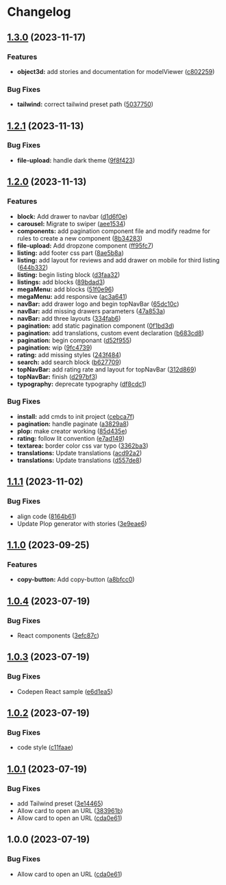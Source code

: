 # Changelog

## [1.3.0](https://github.com/agence-adeliom/awc/compare/v1.2.1...v1.3.0) (2023-11-17)


### Features

* **object3d:** add stories and documentation for modelViewer ([c802259](https://github.com/agence-adeliom/awc/commit/c8022595e0dc132d9e1f5107bf8f8267867aa9f6))


### Bug Fixes

* **tailwind:** correct tailwind preset path ([5037750](https://github.com/agence-adeliom/awc/commit/5037750e0a7d9faab8876627584c7d67f0d1cc2e))

## [1.2.1](https://github.com/agence-adeliom/awc/compare/v1.2.0...v1.2.1) (2023-11-13)


### Bug Fixes

* **file-upload:** handle dark theme ([9f8f423](https://github.com/agence-adeliom/awc/commit/9f8f42306c6d34edb08cf480bccb770419d4a7a0))

## [1.2.0](https://github.com/agence-adeliom/awc/compare/v1.1.1...v1.2.0) (2023-11-13)


### Features

* **block:** Add drawer to navbar ([d1d6f0e](https://github.com/agence-adeliom/awc/commit/d1d6f0e8b99ad64195b4d59457c95b8989bc2c89))
* **carousel:** Migrate to swiper ([aee1534](https://github.com/agence-adeliom/awc/commit/aee153453556dbfd9dbbebd2d80358a70e8e2865))
* **components:** add pagination component file and modify readme for rules to create a new component ([8b34283](https://github.com/agence-adeliom/awc/commit/8b3428330ab984516a446fd5e30304d280fbe264))
* **file-upload:** Add dropzone component ([ff95fc7](https://github.com/agence-adeliom/awc/commit/ff95fc77b5e259d1db205780c585ec1ae7f2323a))
* **listing:** add footer css part ([8ae5b8a](https://github.com/agence-adeliom/awc/commit/8ae5b8ab64c46aab9642ad28f3bbf318bc85e4d8))
* **listing:** add layout for reviews and add drawer on mobile for third listing ([644b332](https://github.com/agence-adeliom/awc/commit/644b33272fe93d55bcf584ba89536bafb0d70f39))
* **listing:** begin listing block ([d3faa32](https://github.com/agence-adeliom/awc/commit/d3faa322d55cfde818926a33d9d9963b81cbce41))
* **listings:** add blocks ([89bdad3](https://github.com/agence-adeliom/awc/commit/89bdad33f1aa1abe16de3794265b2c391d832558))
* **megaMenu:** add blocks ([51f0e96](https://github.com/agence-adeliom/awc/commit/51f0e962e6acffa4f781aec0bfde7346fed7c2a8))
* **megaMenu:** add responsive ([ac3a641](https://github.com/agence-adeliom/awc/commit/ac3a6410246f5294dd91695512897009f3205335))
* **navBar:** add drawer logo and begin topNavBar ([65dc10c](https://github.com/agence-adeliom/awc/commit/65dc10c88e9c3ee73f9611b8d3e996a7b7084851))
* **navBar:** add missing drawers parameters ([47a853a](https://github.com/agence-adeliom/awc/commit/47a853a5cc57077a5bfd0f995dc72f2c9bbbfb60))
* **navBar:** add three layouts ([334fab6](https://github.com/agence-adeliom/awc/commit/334fab6520c08e22fa8bef4aa3f05c68a2247258))
* **pagination:** add static pagination  component ([0f1bd3d](https://github.com/agence-adeliom/awc/commit/0f1bd3ddcd8bde0081a9b5415d2ce9b9b01d0c4d))
* **pagination:** add translations, custom event declaration ([b683cd8](https://github.com/agence-adeliom/awc/commit/b683cd8714c3f6f8515cff1cdd217ea927fedb97))
* **pagination:** begin componant ([d52f955](https://github.com/agence-adeliom/awc/commit/d52f9551b9689c324c17d5c5aa9353f24f505901))
* **pagination:** wip ([9fc4739](https://github.com/agence-adeliom/awc/commit/9fc4739874c3977d642312f892586254efe58846))
* **rating:** add missing styles ([243f484](https://github.com/agence-adeliom/awc/commit/243f4842c15b5f8396e18f2e6a50c73013376712))
* **search:** add search block ([b627709](https://github.com/agence-adeliom/awc/commit/b627709f18ee62babe27eaf3d057f2270eb699c7))
* **topNavBar:** add rating rate and layout for topNavBar ([312d869](https://github.com/agence-adeliom/awc/commit/312d869d597e04f29363d6369200a73c096dc8f7))
* **topNavBar:** finish ([d297bf3](https://github.com/agence-adeliom/awc/commit/d297bf3d734def7ac738a44416a2b32ef3c9d35f))
* **typography:** deprecate typography ([df8cdc1](https://github.com/agence-adeliom/awc/commit/df8cdc132860253da41012f602011179149b7c94))


### Bug Fixes

* **install:** add cmds to init project ([cebca7f](https://github.com/agence-adeliom/awc/commit/cebca7f2cdb650fd1772eb93905c42e8940ce53e))
* **pagination:** handle paginate ([a3829a8](https://github.com/agence-adeliom/awc/commit/a3829a8136ec702d020464bbce6efe645f06ae42))
* **plop:** make creator working ([85d435e](https://github.com/agence-adeliom/awc/commit/85d435e1ee8da6ece7721c6a63e878e4b4ef662a))
* **rating:** follow lit convention ([e7ad149](https://github.com/agence-adeliom/awc/commit/e7ad14981acf2d790e6ec2516d96a129c0b0de53))
* **textarea:** border color css var typo ([3362ba3](https://github.com/agence-adeliom/awc/commit/3362ba343d89ab96bce313c8f11548dd467d0046))
* **translations:** Update translations ([acd92a2](https://github.com/agence-adeliom/awc/commit/acd92a26d3946a871c6ca98eb928e4c86d0949bf))
* **translations:** Update translations ([d557de8](https://github.com/agence-adeliom/awc/commit/d557de81b825e8d9d2562c823d1caead489ffb3a))

## [1.1.1](https://github.com/agence-adeliom/awc/compare/v1.1.0...v1.1.1) (2023-11-02)


### Bug Fixes

* align code ([8164b61](https://github.com/agence-adeliom/awc/commit/8164b617317ba12232f98983561143d61068c690))
* Update Plop generator with stories ([3e9eae6](https://github.com/agence-adeliom/awc/commit/3e9eae6feb8602caa00223f5ed1fee0f5ed7876f))

## [1.1.0](https://github.com/agence-adeliom/awc/compare/v1.0.4...v1.1.0) (2023-09-25)


### Features

* **copy-button:** Add copy-button ([a8bfcc0](https://github.com/agence-adeliom/awc/commit/a8bfcc0a6aac421e89d25b8557438b1dd237616a))

## [1.0.4](https://github.com/agence-adeliom/awc/compare/v1.0.3...v1.0.4) (2023-07-19)


### Bug Fixes

* React components ([3efc87c](https://github.com/agence-adeliom/awc/commit/3efc87cd30bb12130ab0608ba136711576a6a303))

## [1.0.3](https://github.com/agence-adeliom/awc/compare/v1.0.2...v1.0.3) (2023-07-19)


### Bug Fixes

* Codepen React sample ([e6d1ea5](https://github.com/agence-adeliom/awc/commit/e6d1ea5dc97ec4891ead37a4b6b260a17c31e1a5))

## [1.0.2](https://github.com/agence-adeliom/awc/compare/v1.0.1...v1.0.2) (2023-07-19)


### Bug Fixes

* code style ([c11faae](https://github.com/agence-adeliom/awc/commit/c11faaec3d933bcf515344fed2b9d6781b0b5876))

## [1.0.1](https://github.com/agence-adeliom/awc/compare/v1.0.0...v1.0.1) (2023-07-19)

### Bug Fixes

* add Tailwind preset ([3e14465](https://github.com/agence-adeliom/awc/commit/3e144659130e30db45c88c6407afc4389d8cb31f))
* Allow card to open an URL ([383961b](https://github.com/agence-adeliom/awc/commit/383961b70ff71ff99e3a1b60500937a32028150d))
* Allow card to open an URL ([cda0e61](https://github.com/agence-adeliom/awc/commit/cda0e61d907e0450b1b28cc27be0da35f51780f3))

## 1.0.0 (2023-07-19)

### Bug Fixes

* Allow card to open an URL ([cda0e61](https://github.com/agence-adeliom/awc/commit/cda0e61d907e0450b1b28cc27be0da35f51780f3))
